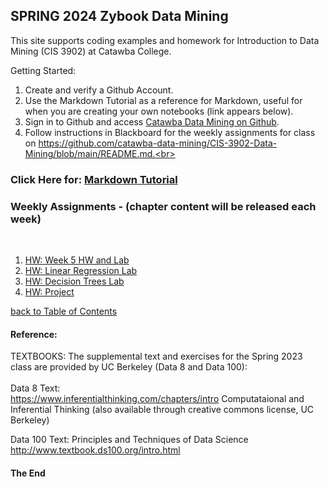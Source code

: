 ## SPRING 2024 Zybook Data Mining
This site supports coding examples and homework for Introduction to Data Mining (CIS 3902) at Catawba College.<br>

Getting Started:<br>
1.  Create and verify a Github Account.<br>
2.  Use the Markdown Tutorial as a reference for Markdown, useful for when you are creating your own notebooks (link appears below).
3.  Sign in to Github and access <a href="https://github.com/catawba-data-mining/CIS-3902-Data-Mining/blob/main/README.md">Catawba Data Mining on Github</a>.<br>
4.  Follow instructions in Blackboard for the weekly assignments for class on https://github.com/catawba-data-mining/CIS-3902-Data-Mining/blob/main/README.md.<br>

### Click Here for: <a href="https://agea.github.io/tutorial.md/">Markdown Tutorial</a>

<a name="tocb"></a>
### Weekly Assignments - (chapter content will be released each week)<br>
<br>
<a name="toc"></a>

1. <a href="https://githubtocolab.com/catawba-data-mining/CIS-3902-Data-Mining/blob/main/chapter1_homework1_lab.ipynb">HW: Week 5 HW and Lab</a><br>
2. <a href="https://github.com/catawba-data-mining/CIS-3902-Data-Mining/blob/main/chapter15_16_HW5_Lab.ipynb">HW: Linear Regression Lab</a><br>
3. <a href="https://github.com/catawba-data-mining/CIS-3902-Data-Mining/blob/main/homework7_decision_trees.ipynb">HW: Decision Trees Lab</a><br>
4. <a href="https://githubtocolab.com/catawba-data-mining/CIS-3902-Data-Mining/blob/main/Spring_23_Project.ipynb">HW: Project</a><br>


[ back to Table of Contents](#toc)

#### Reference:<br>
TEXTBOOKS:  The supplemental text and exercises for the Spring 2023 class are provided by UC Berkeley (Data 8 and Data 100):  
<br>
Data 8 Text: <br>
https://www.inferentialthinking.com/chapters/intro
Computataional and Inferential Thinking (also available through creative commons license, UC Berkeley)

Data 100 Text:
Principles and Techniques of Data Science
http://www.textbook.ds100.org/intro.html
<br>

#### The End
